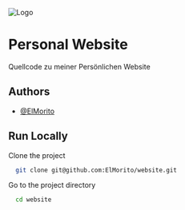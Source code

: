 
![Logo](https://dev-to-uploads.s3.amazonaws.com/uploads/articles/th5xamgrr6se0x5ro4g6.png)


# Personal Website

Quellcode zu meiner Persönlichen Website


## Authors

- [@ElMorito](https://www.github.com/ElMorito)


## Run Locally

Clone the project

```bash
  git clone git@github.com:ElMorito/website.git
```

Go to the project directory

```bash
  cd website
```
